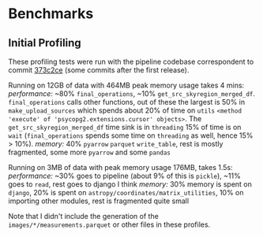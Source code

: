 # Benchmarks

## Initial Profiling
These profiling tests were run with the pipeline codebase correspondent to commit [373c2ce](https://github.com/askap-vast/vast-pipeline/tree/373c2ceea0c6bf6b8f0bee2ec3f8d592f1d83373) (some commits after the first release).

Running on 12GB of data with 464MB peak memory usage takes 4 mins:
_performance:_ ~80% `final_operations`, ~10% `get_src_skyregion_merged_df`. `final_operations` calls other functions, out of these the largest is 50% in `make_upload_sources` which spends about 20% of time on `utils` `<method 'execute' of 'psycopg2.extensions.cursor' objects>`. The `get_src_skyregion_merged_df` time sink is in `threading` 15% of time is on `wait` (`final_operations` spends some time on `threading` as well, hence 15% > 10%).
_memory:_ 40% `pyarrow` `parquet` `write_table`, rest is mostly fragmented, some more `pyarrow` and some `pandas`

Running on 3MB of data with peak memory usage 176MB, takes 1.5s:
_performance:_ ~30% goes to pipeline (about 9% of this is `pickle`), ~11% goes to `read`, rest goes to django I think
_memory:_ 30% memory is spent on `django`, 20% is spent on `astropy/coordinates/matrix_utilities`, 10% on importing other modules, rest is fragmented quite small

Note that I didn't include the generation of the `images/*/measurements.parquet` or other files in these profiles.
